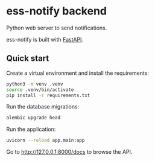 # ess-notify backend

Python web server to send notifications.

ess-notify is built with [FastAPI].

## Quick start

Create a virtual environment and install the requirements:

```bash
python3 -m venv .venv
source .venv/bin/activate
pip install -r requirements.txt
```

Run the database migrations:

```bash
alembic upgrade head
```

Run the application:

```bash
uvicorn --reload app.main:app
```

Go to <http://127.0.0.1:8000/docs> to browse the API.

[fastapi]: https://fastapi.tiangolo.com
